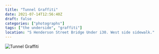 ```yaml
---
title: "Tunnel Graffiti"
date: 2021-07-14T12:56:40Z
draft: false
categories: ["photographs"]
tags: ["the underside", "graffiti"]
location: "S Henderson Street Bridge Under i30. West side sidewalk."
---
```


![Tunnel Graffiti](/img/photo/tunnelGraf.jpg)

